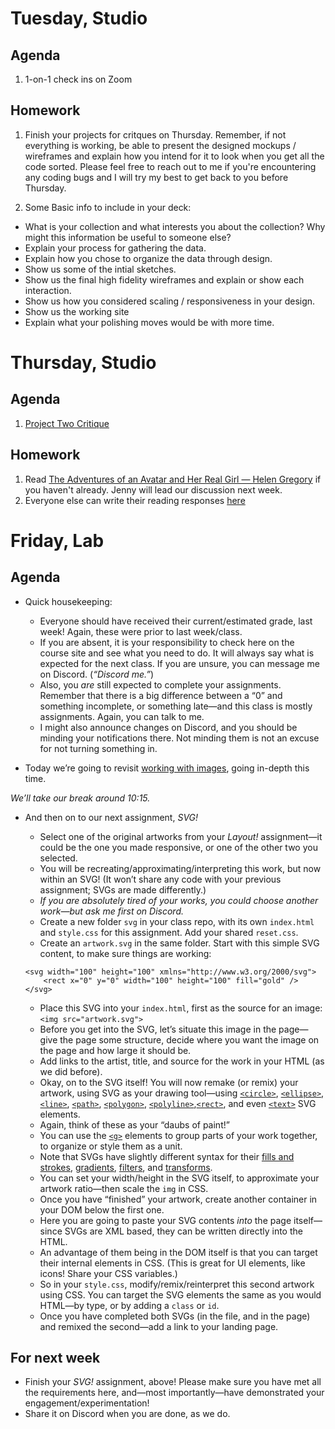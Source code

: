---
---

# Tuesday, Studio

## Agenda

1. 1-on-1 check ins on Zoom

## Homework
1. Finish your projects for critques on Thursday. Remember, if not everything is working, be able to present the designed mockups / wireframes and explain how you intend for it to look when you get all the code sorted. Please feel free to reach out to me if you're encountering any coding bugs and I will try my best to get back to you before Thursday. 

2. Some Basic info to include in your deck:
- What is your collection and what interests you about the collection? Why might this information be useful to someone else?
- Explain your process for gathering the data.
- Explain how you chose to organize the data through design.
- Show us some of the intial sketches.
- Show us the final high fidelity wireframes and explain or show each interaction.
- Show us how you considered scaling / responsiveness in your design. 
- Show us the working site
- Explain what your polishing moves would be with more time. 


# Thursday, Studio

## Agenda 
1. [Project Two Critique](https://docs.google.com/document/d/1wIMGiTaR0b5fbtgPGkVg81tGttdTRVZA3Ivp1KDHcbE/edit?usp=sharing)

## Homework
1. Read [The Adventures of an Avatar and Her Real Girl — Helen Gregory](https://cis23.labud.nyc/assets/readings/adventures-avatar-real-girl.pdf) if you haven't already. Jenny will lead our discussion next week. 
2. Everyone else can write their reading responses [here](https://docs.google.com/document/d/1pv5p2erPfjhSk7HzhXJtdSpO1effd9uR-X4lSVwFSS8/edit?usp=sharing)



# Friday, Lab

## Agenda

- Quick housekeeping:
	- Everyone should have received their current/estimated grade, last week! Again, these were prior to last week/class.
	- If you are absent, it is your responsibility to check here on the course site and see what you need to do. It will always say what is expected for the next class. If you are unsure, you can message me on Discord. (*“Discord me.”*)
	- Also, you *are* still expected to complete your assignments. Remember that there is a big difference between a “0” and something incomplete, or something late—and this class is mostly assignments. Again, you can talk to me.
	- I might also announce changes on Discord, and you should be minding your notifications there. Not minding them is not an excuse for not turning something in.

- Today we’re going to revisit [working with images](https://core-interaction.github.io/lab/images/), going in-depth this time.

*We’ll take our break around 10:15.*

- And then on to our next assignment, *SVG!*
	- Select one of the original artworks from your *Layout!* assignment—it could be the one you made responsive, or one of the other two you selected.
	- You will be recreating/approximating/interpreting this work, but now within an SVG! (It won’t share any code with your previous assignment; SVGs are made differently.)
	- *If you are absolutely tired of your works, you could choose another work—but ask me first on Discord.*
	- Create a new folder `svg` in your class repo, with its own `index.html` and `style.css` for this assignment. Add your shared `reset.css`.
	- Create an `artwork.svg` in the same folder. Start with this simple SVG content, to make sure things are working:

	```
	<svg width="100" height="100" xmlns="http://www.w3.org/2000/svg">
		<rect x="0" y="0" width="100" height="100" fill="gold" />
	</svg>
	```
	- Place this SVG into your `index.html`, first as the source for an image: `<img src="artwork.svg">`
	- Before you get into the SVG, let’s situate this image in the page—give the page some structure, decide where you want the image on the page and how large it should be.
	- Add links to the artist, title, and source for the work in your HTML (as we did before).
	- Okay, on to the SVG itself! You will now remake (or remix) your artwork, using SVG as your drawing tool—using [`<circle>`](https://developer.mozilla.org/en-US/docs/Web/SVG/Element/circle), [`<ellipse>`](https://developer.mozilla.org/en-US/docs/Web/SVG/Element/ellipse), [`<line>`](https://developer.mozilla.org/en-US/docs/Web/SVG/Element/line), [`<path>`](https://developer.mozilla.org/en-US/docs/Web/SVG/Element/path), [`<polygon>`](https://developer.mozilla.org/en-US/docs/Web/SVG/Element/polygon), [`<polyline>`](https://developer.mozilla.org/en-US/docs/Web/SVG/Element/polyline),[`<rect>`](https://developer.mozilla.org/en-US/docs/Web/SVG/Element/rect), and even [`<text>`](https://developer.mozilla.org/en-US/docs/Web/SVG/Element/text) SVG elements.
	- Again, think of these as your “daubs of paint!”
	- You can use the [`<g>`](https://developer.mozilla.org/en-US/docs/Web/SVG/Element/g) elements to group parts of your work together, to organize or style them as a unit.
	- Note that SVGs have slightly different syntax for their [fills and strokes](https://developer.mozilla.org/en-US/docs/Web/SVG/Tutorial/Fills_and_Strokes), [gradients](https://developer.mozilla.org/en-US/docs/Web/SVG/Tutorial/Gradients), [filters](https://developer.mozilla.org/en-US/docs/Web/SVG/Element/filter), and [transforms](https://developer.mozilla.org/en-US/docs/Web/SVG/Attribute/transform).
	- You can set your width/height in the SVG itself, to approximate your artwork ratio—then scale the `img` in CSS.
	- Once you have “finished” your artwork, create another container in your DOM below the first one.
	- Here you are going to paste your SVG contents *into* the page itself—since SVGs are XML based, they can be written directly into the HTML.
	- An advantage of them being in the DOM itself is that you can target their internal elements in CSS. (This is great for UI elements, like icons! Share your CSS variables.)
	- So in your `style.css`, modify/remix/reinterpret this second artwork using CSS. You can target the SVG elements the same as you would HTML—by type, or by adding a `class` or `id`.
	- Once you have completed both SVGs (in the file, and in the page) and remixed the second—add a link to your landing page.



## For next week

- Finish your *SVG!* assignment, above! Please make sure you have met all the requirements here, <nobr>and—most</nobr> importantly—have demonstrated your engagement/experimentation!
- Share it on Discord when you are done, as we do.
